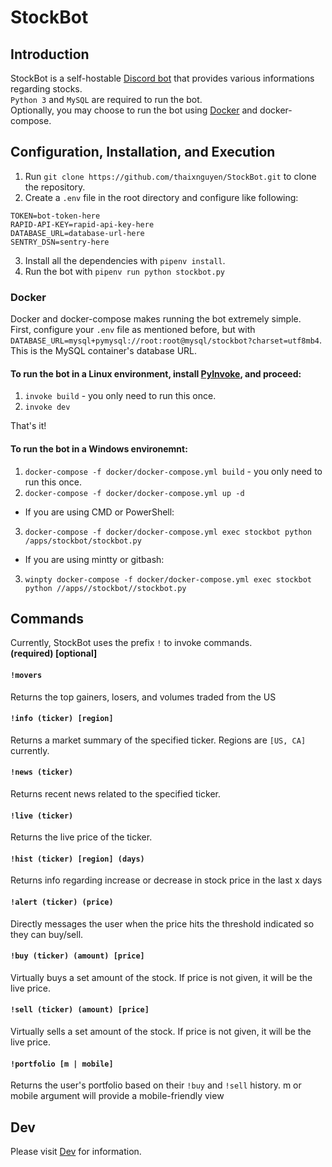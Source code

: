 # StockBot
## Introduction
StockBot is a self-hostable [Discord bot](https://discordpy.readthedocs.io/en/latest/index.html) that provides various informations regarding stocks.  
`Python 3` and `MySQL` are required to run the bot.  
Optionally, you may choose to run the bot using [Docker](https://www.docker.com/) and docker-compose.  

## Configuration, Installation, and Execution
1. Run `git clone https://github.com/thaixnguyen/StockBot.git` to clone the repository.  
2. Create a `.env` file in the root directory and configure like following:
```
TOKEN=bot-token-here
RAPID-API-KEY=rapid-api-key-here
DATABASE_URL=database-url-here
SENTRY_DSN=sentry-here
```
3. Install all the dependencies with `pipenv install`.  
4. Run the bot with `pipenv run python stockbot.py`

### Docker
Docker and docker-compose makes running the bot extremely simple.  
First, configure your `.env` file as mentioned before, but with `DATABASE_URL=mysql+pymysql://root:root@mysql/stockbot?charset=utf8mb4`.  
This is the MySQL container's database URL.  
#### To run the bot in a Linux environment, install [PyInvoke](http://www.pyinvoke.org/), and proceed:
  1. `invoke build` - you only need to run this once.
  2. `invoke dev`  

That's it!  

#### To run the bot in a Windows environemnt:
1. `docker-compose -f docker/docker-compose.yml build` - you only need to run this once.
2. `docker-compose -f docker/docker-compose.yml up -d`  
* If you are using CMD or PowerShell:  
3. `docker-compose -f docker/docker-compose.yml exec stockbot python /apps/stockbot/stockbot.py`  
* If you are using mintty or gitbash:  
3. `winpty docker-compose -f docker/docker-compose.yml exec stockbot python //apps//stockbot//stockbot.py`


## Commands
Currently, StockBot uses the prefix `!` to invoke commands.  
**(required) [optional]**

#### `!movers`
Returns the top gainers, losers, and volumes traded from the US  

#### `!info (ticker) [region]`  
Returns a market summary of the specified ticker. Regions are `[US, CA]` currently.  

#### `!news (ticker)`
Returns recent news related to the specified ticker.  

#### `!live (ticker)`
Returns the live price of the ticker.  

#### `!hist (ticker) [region] (days)`
Returns info regarding increase or decrease in stock price in the last x days  

#### `!alert (ticker) (price)`
Directly messages the user when the price hits the threshold indicated so they can buy/sell.  

#### `!buy (ticker) (amount) [price]`
Virtually buys a set amount of the stock. If price is not given, it will be the live price.  

#### `!sell (ticker) (amount) [price]`
Virtually sells a set amount of the stock. If price is not given, it will be the live price. 

#### `!portfolio [m | mobile]`
Returns the user's portfolio based on their `!buy` and `!sell` history. m or mobile argument will provide a mobile-friendly view

## Dev
Please visit [Dev](https://github.com/thaixnguyen/StockBot/blob/master/README.dev.md) for information.  
